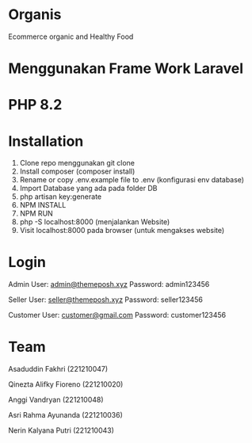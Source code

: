 # Organis
Ecommerce organic and Healthy Food

# Menggunakan Frame Work Laravel
# PHP 8.2

# Installation
1. Clone repo menggunakan git clone
2. Install composer (composer install)
3. Rename or copy .env.example file to .env (konfigurasi env database)
4. Import Database yang ada pada folder DB
5. php artisan key:generate
6. NPM INSTALL
7. NPM RUN
8. php -S localhost:8000 (menjalankan Website)
9. Visit localhost:8000 pada browser (untuk mengakses website)

# Login
Admin User: admin@themeposh.xyz Password: admin123456

Seller User: seller@themeposh.xyz Password: seller123456

Customer User: customer@gmail.com Password: customer123456

# Team
Asaduddin Fakhri (221210047)

Qinezta Alifky Fioreno (221210020)

Anggi Vandryan (221210048)

Asri Rahma Ayunanda (221210036)

Nerin Kalyana Putri (221210043)
